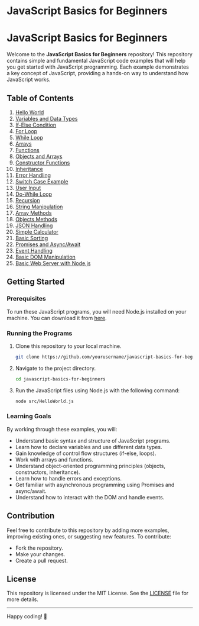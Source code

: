 # JavaScript Basics for Beginners
# JavaScript Basics for Beginners

Welcome to the **JavaScript Basics for Beginners** repository! This repository contains simple and fundamental JavaScript code examples that will help you get started with JavaScript programming. Each example demonstrates a key concept of JavaScript, providing a hands-on way to understand how JavaScript works.

## Table of Contents

1. [Hello World](src/HelloWorld.js)
2. [Variables and Data Types](src/Variables.js)
3. [If-Else Condition](src/IfElse.js)
4. [For Loop](src/ForLoop.js)
5. [While Loop](src/WhileLoop.js)
6. [Arrays](src/ArrayExample.js)
7. [Functions](src/FunctionsExample.js)
8. [Objects and Arrays](src/ObjectArrayExample.js)
9. [Constructor Functions](src/ConstructorExample.js)
10. [Inheritance](src/InheritanceExample.js)
11. [Error Handling](src/ErrorHandling.js)
12. [Switch Case Example](src/SwitchExample.js)
13. [User Input](src/UserInputExample.js)
14. [Do-While Loop](src/DoWhileLoop.js)
15. [Recursion](src/RecursionExample.js)
16. [String Manipulation](src/StringManipulation.js)
17. [Array Methods](src/ArrayMethodsExample.js)
18. [Objects Methods](src/ObjectMethodsExample.js)
19. [JSON Handling](src/JSONExample.js)
20. [Simple Calculator](src/SimpleCalculator.js)
21. [Basic Sorting](src/BubbleSort.js)
22. [Promises and Async/Await](src/AsyncAwaitExample.js)
23. [Event Handling](src/EventHandling.js)
24. [Basic DOM Manipulation](src/DOMManipulation.js)
25. [Basic Web Server with Node.js](src/NodeWebServer.js)

## Getting Started

### Prerequisites

To run these JavaScript programs, you will need Node.js installed on your machine. You can download it from [here](https://nodejs.org/).

### Running the Programs

1. Clone this repository to your local machine.
    ```bash
    git clone https://github.com/yourusername/javascript-basics-for-beginners.git
    ```
2. Navigate to the project directory.
    ```bash
    cd javascript-basics-for-beginners
    ```
3. Run the JavaScript files using Node.js with the following command:
    ```bash
    node src/HelloWorld.js
    ```

### Learning Goals

By working through these examples, you will:
- Understand basic syntax and structure of JavaScript programs.
- Learn how to declare variables and use different data types.
- Gain knowledge of control flow structures (if-else, loops).
- Work with arrays and functions.
- Understand object-oriented programming principles (objects, constructors, inheritance).
- Learn how to handle errors and exceptions.
- Get familiar with asynchronous programming using Promises and async/await.
- Understand how to interact with the DOM and handle events.

## Contribution

Feel free to contribute to this repository by adding more examples, improving existing ones, or suggesting new features. To contribute:
- Fork the repository.
- Make your changes.
- Create a pull request.

## License

This repository is licensed under the MIT License. See the [LICENSE](LICENSE) file for more details.

---

Happy coding! 🎉
 
